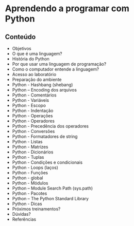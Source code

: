 # Aprendendo a programar com Python

## Conteúdo

- Objetivos
- O que é uma linguagem?
- História do Python
- Por que usar uma linguagem de programação?
- Como o computador entende a linguagem?
- Acesso ao laboratório
- Preparação do ambiente
- Python - Hashbang (shebang)
- Python – Encoding dos arquivos
- Python - Comentários
- Python - Variáveis
- Python - Escopo
- Python - Indentação
- Python - Operações
- Python - Operadores
- Python - Precedência dos operadores
- Python - Conversões
- Python - Formatadores de string
- Python - Listas
- Python - Matrizes
- Python - Dicionários
- Python - Tuplas
- Python - Condições e condicionais
- Python - Loops (laços)
- Python - Funções
- Python - global
- Python - Módulos
- Python – Module Search Path (sys.path)
- Python - Pacotes
- Python – The Python Standard Library
- Python - Dicas
- Próximos treinamentos?
- Dúvidas?
- Referências
